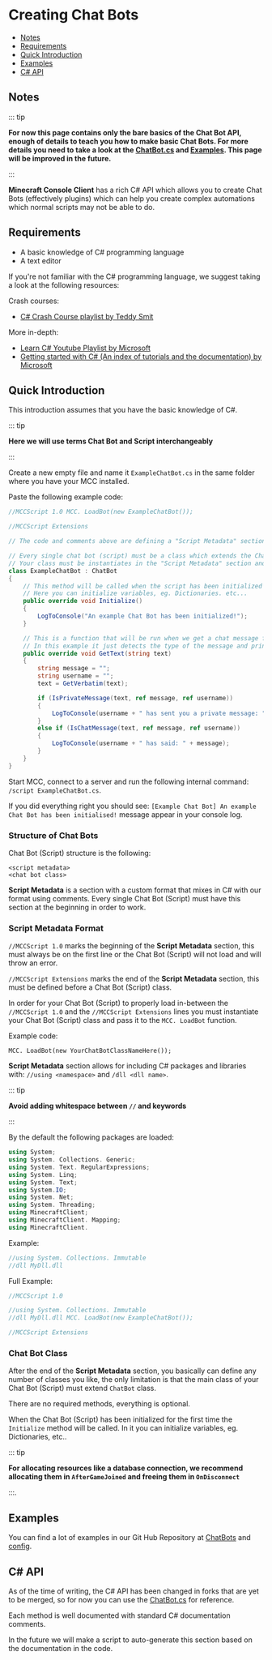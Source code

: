 # Creating Chat Bots

-   [Notes](#notes)
-   [Requirements](#requirements)
-   [Quick Introduction](#quick-introduction)
-   [Examples](#examples)
-   [C# API](#c#-api)

## Notes

::: tip

**For now this page contains only the bare basics of the Chat Bot API, enough of details to teach you how to make basic Chat Bots. For more details you need to take a look at the [ChatBot.cs](https://github.com/MCCTeam/Minecraft-Console-Client/blob/master/MinecraftClient/Scripting/ChatBot.cs) and [Examples](#examples). This page will be improved in the future.**

:::

**Minecraft Console Client** has a rich C# API which allows you to create Chat Bots (effectively plugins) which can help you create complex automations which normal scripts may not be able to do.

## Requirements

-   A basic knowledge of C# programming language
-   A text editor

If you're not familiar with the C# programming language, we suggest taking a look at the following resources:

Crash courses:

-   [C# Crash Course playlist by Teddy Smit](https://www.youtube.com/watch?v=67oWw9TanOk&list=PL82C6-O4XrHfoN_Y4MwGvJz5BntiL0z0D)

More in-depth:

-   [Learn C# Youtube Playlist by Microsoft](https://www.youtube.com/playlist?list=PLdo4fOcmZ0oVxKLQCHpiUWun7vlJJvUiN)
-   [Getting started with C# (An index of tutorials and the documentation) by Microsoft](https://docs.microsoft.com/en-us/dotnet/csharp/)

## Quick Introduction

This introduction assumes that you have the basic knowledge of C#.

::: tip

**Here we will use terms Chat Bot and Script interchangeably**

:::

Create a new empty file and name it `ExampleChatBot.cs` in the same folder where you have your MCC installed.

Paste the following example code:

```csharp
//MCCScript 1.0 MCC. LoadBot(new ExampleChatBot());

//MCCScript Extensions

// The code and comments above are defining a "Script Metadata" section

// Every single chat bot (script) must be a class which extends the ChatBot class.
// Your class must be instantiates in the "Script Metadata" section and passed to MCC. LoadBot function.
class ExampleChatBot : ChatBot
{
    // This method will be called when the script has been initialized for the first time, it's called only once
    // Here you can initialize variables, eg. Dictionaries. etc...
    public override void Initialize()
    {
        LogToConsole("An example Chat Bot has been initialized!");
    }

    // This is a function that will be run when we get a chat message from a server
    // In this example it just detects the type of the message and prints it out
    public override void GetText(string text)
    {
        string message = "";
        string username = "";
        text = GetVerbatim(text);

        if (IsPrivateMessage(text, ref message, ref username))
        {
            LogToConsole(username + " has sent you a private message: " + message);
        }
        else if (IsChatMessage(text, ref message, ref username))
        {
            LogToConsole(username + " has said: " + message);
        }
    }
}
```

Start MCC, connect to a server and run the following internal command: `/script ExampleChatBot.cs`.

If you did everything right you should see: `[Example Chat Bot] An example Chat Bot has been initialised!` message appear in your console log.

### Structure of Chat Bots

Chat Bot (Script) structure is the following:

```
<script metadata>
<chat bot class>
```

**Script Metadata** is a section with a custom format that mixes in C# with our format using comments. Every single Chat Bot (Script) must have this section at the beginning in order to work.

### Script Metadata Format

`//MCCScript 1.0` marks the beginning of the **Script Metadata** section, this must always be on the first line or the Chat Bot (Script) will not load and will throw an error.

`//MCCScript Extensions` marks the end of the **Script Metadata** section, this must be defined before a Chat Bot (Script) class.

In order for your Chat Bot (Script) to properly load in-between the `//MCCScript 1.0` and the `//MCCScript Extensions` lines you must instantiate your Chat Bot (Script) class and pass it to the `MCC. LoadBot` function.

Example code:

```
MCC. LoadBot(new YourChatBotClassNameHere());
```

**Script Metadata** section allows for including C# packages and libraries with: `//using <namespace>` and `/dll <dll name>`.

::: tip

**Avoid adding whitespace between `//` and keywords**

:::

By the default the following packages are loaded:

```csharp
using System;
using System. Collections. Generic;
using System. Text. RegularExpressions;
using System. Linq;
using System. Text;
using System.IO;
using System. Net;
using System. Threading;
using MinecraftClient;
using MinecraftClient. Mapping;
using MinecraftClient.
```

Example:

```csharp
//using System. Collections. Immutable
//dll MyDll.dll
```

Full Example:

```csharp
//MCCScript 1.0

//using System. Collections. Immutable
//dll MyDll.dll MCC. LoadBot(new ExampleChatBot());

//MCCScript Extensions
```

### Chat Bot Class

After the end of the **Script Metadata** section, you basically can define any number of classes you like, the only limitation is that the main class of your Chat Bot (Script) must extend `ChatBot` class.

There are no required methods, everything is optional.

When the Chat Bot (Script) has been initialized for the first time the `Initialize` method will be called. In it you can initialize variables, eg. Dictionaries, etc..

::: tip

**For allocating resources like a database connection, we recommend allocating them in `AfterGameJoined` and freeing them in `OnDisconnect`**

:::.

## Examples

You can find a lot of examples in our Git Hub Repository at [ChatBots](https://github.com/MCCTeam/Minecraft-Console-Client/tree/master/MinecraftClient/ChatBots) and [config](https://github.com/MCCTeam/Minecraft-Console-Client/tree/master/MinecraftClient/config).

## C# API

As of the time of writing, the C# API has been changed in forks that are yet to be merged, so for now you can use the [ChatBot.cs](https://github.com/MCCTeam/Minecraft-Console-Client/blob/master/MinecraftClient/Scripting/ChatBot.cs) for reference.

Each method is well documented with standard C# documentation comments.

In the future we will make a script to auto-generate this section based on the documentation in the code.
